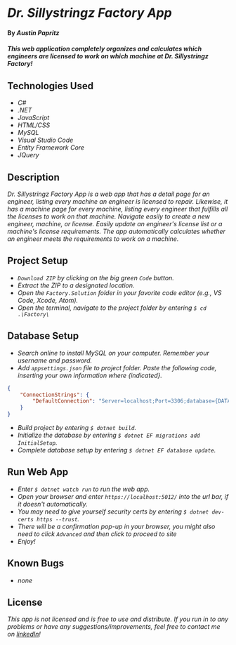 # _Dr. Sillystringz Factory App_

#### By _Austin Papritz_

#### _This web application completely organizes and calculates which engineers are licensed to work on which machine at Dr. Sillystringz Factory!_

## Technologies Used

* _C#_
* _.NET_
* _JavaScript_
* _HTML/CSS_
* _MySQL_
* _Visual Studio Code_
* _Entity Framework Core_
* _JQuery_

## Description

_Dr. Sillystringz Factory App is a web app that has a detail page for an engineer, listing every machine an engineer is licensed to repair. Likewise, it has a machine page for every machine, listing every engineer that fulfills all the licenses to work on that machine. Navigate easily to create a new engineer, machine, or license. Easily update an engineer's license list or a machine's license requirements. The app automatically calculates whether an engineer meets the requirements to work on a machine._

## Project Setup

* _`Download ZIP` by clicking on the big green `Code` button._
* _Extract the ZIP to a designated location._
* _Open the `Factory.Solution` folder in your favorite code editor (e.g., VS Code, Xcode, Atom)._
* _Open the terminal, navigate to the project folder by entering `$ cd .\Factory\`_

## Database Setup

* _Search online to install MySQL on your computer. Remember your username and password._
* _Add `appsettings.json` file to project folder. Paste the following code, inserting your own information where {indicated}._

```json
{
    "ConnectionStrings": {
        "DefaultConnection": "Server=localhost;Port=3306;database={DATABASENAME};uid={USERNAME};pwd={PASSWORD};"
    }
}
```

* _Build project by entering `$ dotnet build`._
* _Initialize the database by entering `$ dotnet EF migrations add InitialSetup`._
* _Complete database setup by entering `$ dotnet EF database update`._

## Run Web App

* _Enter `$ dotnet watch run` to run the web app._
* _Open your browser and enter `https://localhost:5012/` into the url bar, if it doesn't automatically._
* _You may need to give yourself security certs by entering `$ dotnet dev-certs https --trust`._
* _There will be a confirmation pop-up in your browser, you might also need to click `Advanced` and then click to proceed to site_
* _Enjoy!_

## Known Bugs

* _none_

## License

_This app is not licensed and is free to use and distribute._
_If you run in to any problems or have any suggestions/improvements, feel free to contact me on [linkedIn](https://www.linkedin.com/in/austin-papritz)!_
